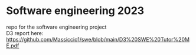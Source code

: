 # Software engineering 2023
repo for the software engineering project <br />
D3 report here: https://github.com/Massiccio1/swe/blob/main/D3%20SWE%20Tutor%20ME.pdf
